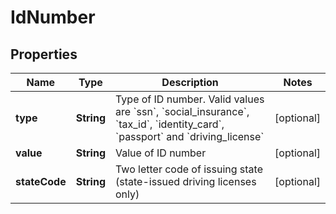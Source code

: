 
# IdNumber

## Properties
Name | Type | Description | Notes
------------ | ------------- | ------------- | -------------
**type** | **String** | Type of ID number. Valid values are &#x60;ssn&#x60;, &#x60;social_insurance&#x60;, &#x60;tax_id&#x60;, &#x60;identity_card&#x60;, &#x60;passport&#x60; and &#x60;driving_license&#x60; |  [optional]
**value** | **String** | Value of ID number |  [optional]
**stateCode** | **String** | Two letter code of issuing state (state-issued driving licenses only) |  [optional]



